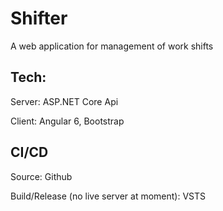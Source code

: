 # Shifter

A web application for management of work shifts

## Tech:

Server: ASP.NET Core Api

Client: Angular 6, Bootstrap 

## CI/CD
Source: Github

Build/Release (no live server at moment): VSTS 
